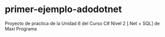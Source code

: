 # primer-ejemplo-adodotnet
Proyecto de practica de la Unidad 6 del Curso C# Nivel 2 [.Net + SQL] de Maxi Programa
